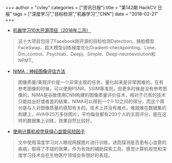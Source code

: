 +++
author = "cvley"
categories = ["资讯日报"]
title = "第142期 HackCV 日报"
tags = ["深度学习","目标检测","机器学习","CNN"]
date = "2018-02-21"
+++

- [机器学习10大开源项目（2018年二月）](https://medium.mybridge.co/machine-learning-top-10-open-source-projects-v-feb-2018-d1d39062bd20?from=hackcv&hmsr=hackcv.com&utm_medium=hackcv.com&utm_source=hackcv.com)

> 这十大项目包括了Facebook刚开源的目标检测Detectron、换脸模型FaceSwap、超大模型训练梯度优化Gradient-checkpointing、Lime、Dm_control、Psychlab、Deepj、Simple、Deep-neuroevolution和NPMT。

- [NIMA：神经图像评估方法](https://research.googleblog.com/2017/12/introducing-nima-neural-image-assessment.html?from=hackcv&hmsr=hackcv.com&utm_medium=hackcv.com&utm_source=hackcv.com)

> 图像质量/美观评价是一个非常主观的任务，量化起来是非常困难的。在有参考图像的时候，可以使用PSNR、SSIM等准则，但更多时候是没有参考图像的。NIMA是谷歌使用CNN构建的图像质量评价技术，相对于已有的技术只能给出好或者差的结果，NIMA可以得到一个1-10之间的得分，而这个得分是与人对图像质量的感知有关的。技术上并没有难点，难就难在数据集的构建上，AVA中25万多张图片，平均每张都有200个人的主观评分，能在这样的数据集上训练，效果自然比较好。

- [使用计算机视觉获得心血管风险因子](https://research.googleblog.com/2018/02/assessing-cardiovascular-risk-factors.html?from=hackcv&hmsr=hackcv.com&utm_medium=hackcv.com&utm_source=hackcv.com)

> 文中使用深度学习对人眼视网膜图片进行训练，进而探测是否患有心血管的疾病，取得了不错的效果。作为有效的辅助探索工具，感觉计算机视觉和深度学习技术会在生物医疗领域会有很好的表现。

